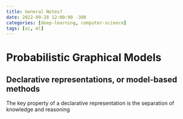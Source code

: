```yaml
---
title: General Notes?
date: 2022-09-28 12:00:00 -300
categories: [deep-learning, computer-science]
tags: [ai, ml]
---
```


# Probabilistic Graphical Models 
## Declarative representations, or model-based methods 
The key property of a declarative representation is the separation of knowledge and reasoning

